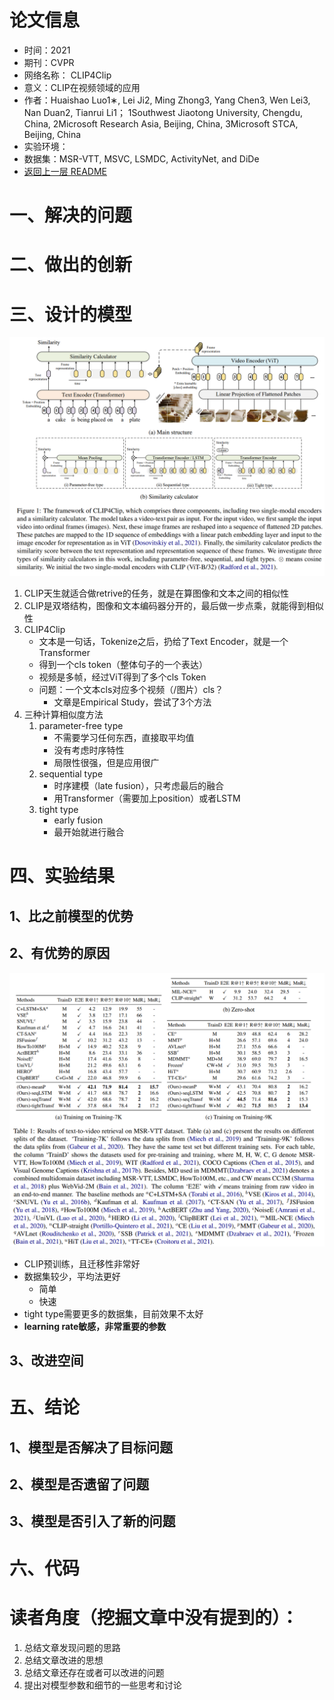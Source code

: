 # 论文信息
- 时间：2021
- 期刊：CVPR
- 网络名称： CLIP4Clip
- 意义：CLIP在视频领域的应用
- 作者：Huaishao Luo1∗, Lei Ji2, Ming Zhong3, Yang Chen3, Wen Lei3, Nan Duan2, Tianrui Li1； 1Southwest Jiaotong University, Chengdu, China, 2Microsoft Research Asia, Beijing, China, 3Microsoft STCA, Beijing, China
- 实验环境：
- 数据集：MSR-VTT, MSVC, LSMDC, ActivityNet, and DiDe
- [返回上一层 README](../README.md)
# 一、解决的问题

# 二、做出的创新

# 三、设计的模型
![CLIP4Clip framework](../pictures/CLIP4Clip/CLIP4Clip%20framework.png)
1. CLIP天生就适合做retrive的任务，就是在算图像和文本之间的相似性
2. CLIP是双塔结构，图像和文本编码器分开的，最后做一步点乘，就能得到相似性
3. CLIP4Clip
    - 文本是一句话，Tokenize之后，扔给了Text Encoder，就是一个Transformer
    - 得到一个cls token（整体句子的一个表达）
    - 视频是多帧，经过ViT得到了多个cls Token
    - 问题：一个文本cls对应多个视频（/图片）cls？
        - 文章是Empirical Study，尝试了3个方法
4. 三种计算相似度方法
    1. parameter-free type
        - 不需要学习任何东西，直接取平均值
        - 没有考虑时序特性
        - 局限性很强，但是应用很广
    2. sequential type
        - 时序建模（late fusion），只考虑最后的融合
        - 用Transformer（需要加上position）或者LSTM
    3. tight type
        - early fusion
        - 最开始就进行融合
# 四、实验结果

## 1、比之前模型的优势

## 2、有优势的原因
![CLIP4Clip result](../pictures/CLIP4Clip/CLIP4Clip%20result.png)
- CLIP预训练，且迁移性非常好
- 数据集较少，平均法更好
    - 简单
    - 快速
- tight type需要更多的数据集，目前效果不太好
- **learning rate敏感，非常重要的参数**
## 3、改进空间

# 五、结论

## 1、模型是否解决了目标问题

## 2、模型是否遗留了问题

## 3、模型是否引入了新的问题

# 六、代码

# 读者角度（挖掘文章中没有提到的）：
1. 总结文章发现问题的思路
2. 总结文章改进的思想
3. 总结文章还存在或者可以改进的问题
4. 提出对模型参数和细节的一些思考和讨论